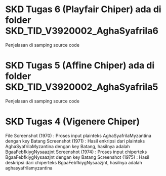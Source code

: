 # SKD Tugas 6 (Playfair Chiper) ada di folder SKD_TID_V3920002_AghaSyafrila6
Penjelasan di samping source code
# SKD Tugas 5 (Affine Chiper) ada di folder SKD_TID_V3920002_AghaSyafrila5
Penjelasan di samping source code
# SKD Tugas 4 (Vigenere Chiper)
File Screenshot (1970) : Proses input plainteks AghaSyafrilaMyzantina dengan key Batang
Screenshot (1971) : Hasil enkripsi dari plainteks AghaSyafrilaMyzantina dengan key Batang, hasilnya adalah BgaaFebfkiygNysaazjnt
Screenshot (1974) : Proses input chiperteks BgaaFebfkiygNysaazjnt dengan key Batang
Screenshot (1975) : Hasil deskripsi dari chiperteks BgaaFebfkiygNysaazjnt, hasilnya adalah aghasyafrilamyzantina
